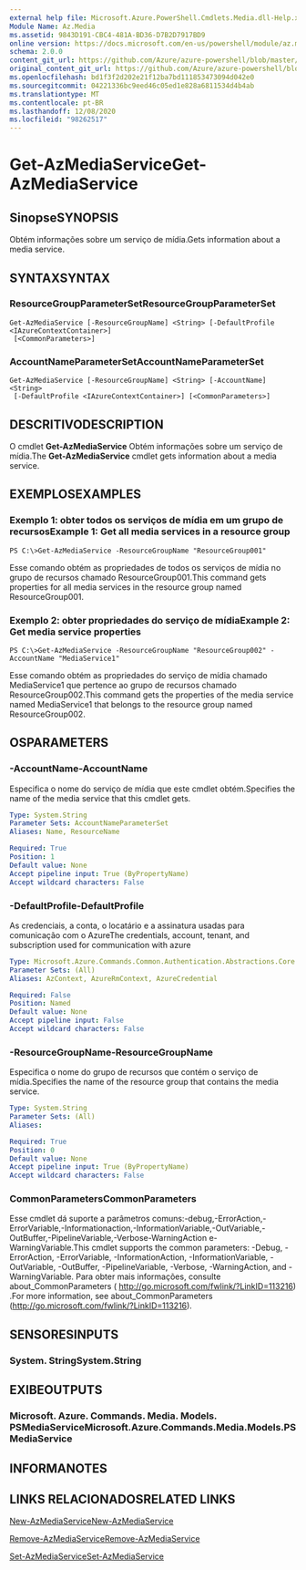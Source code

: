 ```yaml
---
external help file: Microsoft.Azure.PowerShell.Cmdlets.Media.dll-Help.xml
Module Name: Az.Media
ms.assetid: 9843D191-CBC4-481A-BD36-D7B2D7917BD9
online version: https://docs.microsoft.com/en-us/powershell/module/az.media/get-azmediaservice
schema: 2.0.0
content_git_url: https://github.com/Azure/azure-powershell/blob/master/src/Media/Media/help/Get-AzMediaService.md
original_content_git_url: https://github.com/Azure/azure-powershell/blob/master/src/Media/Media/help/Get-AzMediaService.md
ms.openlocfilehash: bd1f3f2d202e21f12ba7bd111853473094d042e0
ms.sourcegitcommit: 04221336bc9eed46c05ed1e828a6811534d4b4ab
ms.translationtype: MT
ms.contentlocale: pt-BR
ms.lasthandoff: 12/08/2020
ms.locfileid: "98262517"
---
```

# <span data-ttu-id="77f55-101">Get-AzMediaService</span><span class="sxs-lookup"><span data-stu-id="77f55-101">Get-AzMediaService</span></span>

## <span data-ttu-id="77f55-102">Sinopse</span><span class="sxs-lookup"><span data-stu-id="77f55-102">SYNOPSIS</span></span>
<span data-ttu-id="77f55-103">Obtém informações sobre um serviço de mídia.</span><span class="sxs-lookup"><span data-stu-id="77f55-103">Gets information about a media service.</span></span>

## <span data-ttu-id="77f55-104">SYNTAX</span><span class="sxs-lookup"><span data-stu-id="77f55-104">SYNTAX</span></span>

### <span data-ttu-id="77f55-105">ResourceGroupParameterSet</span><span class="sxs-lookup"><span data-stu-id="77f55-105">ResourceGroupParameterSet</span></span>
```
Get-AzMediaService [-ResourceGroupName] <String> [-DefaultProfile <IAzureContextContainer>]
 [<CommonParameters>]
```

### <span data-ttu-id="77f55-106">AccountNameParameterSet</span><span class="sxs-lookup"><span data-stu-id="77f55-106">AccountNameParameterSet</span></span>
```
Get-AzMediaService [-ResourceGroupName] <String> [-AccountName] <String>
 [-DefaultProfile <IAzureContextContainer>] [<CommonParameters>]
```

## <span data-ttu-id="77f55-107">DESCRITIVO</span><span class="sxs-lookup"><span data-stu-id="77f55-107">DESCRIPTION</span></span>
<span data-ttu-id="77f55-108">O cmdlet **Get-AzMediaService** Obtém informações sobre um serviço de mídia.</span><span class="sxs-lookup"><span data-stu-id="77f55-108">The **Get-AzMediaService** cmdlet gets information about a media service.</span></span>

## <span data-ttu-id="77f55-109">EXEMPLOS</span><span class="sxs-lookup"><span data-stu-id="77f55-109">EXAMPLES</span></span>

### <span data-ttu-id="77f55-110">Exemplo 1: obter todos os serviços de mídia em um grupo de recursos</span><span class="sxs-lookup"><span data-stu-id="77f55-110">Example 1: Get all media services in a resource group</span></span>
```
PS C:\>Get-AzMediaService -ResourceGroupName "ResourceGroup001"
```

<span data-ttu-id="77f55-111">Esse comando obtém as propriedades de todos os serviços de mídia no grupo de recursos chamado ResourceGroup001.</span><span class="sxs-lookup"><span data-stu-id="77f55-111">This command gets properties for all media services in the resource group named ResourceGroup001.</span></span>

### <span data-ttu-id="77f55-112">Exemplo 2: obter propriedades do serviço de mídia</span><span class="sxs-lookup"><span data-stu-id="77f55-112">Example 2: Get media service properties</span></span>
```
PS C:\>Get-AzMediaService -ResourceGroupName "ResourceGroup002" -AccountName "MediaService1"
```

<span data-ttu-id="77f55-113">Esse comando obtém as propriedades do serviço de mídia chamado MediaService1 que pertence ao grupo de recursos chamado ResourceGroup002.</span><span class="sxs-lookup"><span data-stu-id="77f55-113">This command gets the properties of the media service named MediaService1 that belongs to the resource group named ResourceGroup002.</span></span>

## <span data-ttu-id="77f55-114">OS</span><span class="sxs-lookup"><span data-stu-id="77f55-114">PARAMETERS</span></span>

### <span data-ttu-id="77f55-115">-AccountName</span><span class="sxs-lookup"><span data-stu-id="77f55-115">-AccountName</span></span>
<span data-ttu-id="77f55-116">Especifica o nome do serviço de mídia que este cmdlet obtém.</span><span class="sxs-lookup"><span data-stu-id="77f55-116">Specifies the name of the media service that this cmdlet gets.</span></span>

```yaml
Type: System.String
Parameter Sets: AccountNameParameterSet
Aliases: Name, ResourceName

Required: True
Position: 1
Default value: None
Accept pipeline input: True (ByPropertyName)
Accept wildcard characters: False
```

### <span data-ttu-id="77f55-117">-DefaultProfile</span><span class="sxs-lookup"><span data-stu-id="77f55-117">-DefaultProfile</span></span>
<span data-ttu-id="77f55-118">As credenciais, a conta, o locatário e a assinatura usadas para comunicação com o Azure</span><span class="sxs-lookup"><span data-stu-id="77f55-118">The credentials, account, tenant, and subscription used for communication with azure</span></span>

```yaml
Type: Microsoft.Azure.Commands.Common.Authentication.Abstractions.Core.IAzureContextContainer
Parameter Sets: (All)
Aliases: AzContext, AzureRmContext, AzureCredential

Required: False
Position: Named
Default value: None
Accept pipeline input: False
Accept wildcard characters: False
```

### <span data-ttu-id="77f55-119">-ResourceGroupName</span><span class="sxs-lookup"><span data-stu-id="77f55-119">-ResourceGroupName</span></span>
<span data-ttu-id="77f55-120">Especifica o nome do grupo de recursos que contém o serviço de mídia.</span><span class="sxs-lookup"><span data-stu-id="77f55-120">Specifies the name of the resource group that contains the media service.</span></span>

```yaml
Type: System.String
Parameter Sets: (All)
Aliases:

Required: True
Position: 0
Default value: None
Accept pipeline input: True (ByPropertyName)
Accept wildcard characters: False
```

### <span data-ttu-id="77f55-121">CommonParameters</span><span class="sxs-lookup"><span data-stu-id="77f55-121">CommonParameters</span></span>
<span data-ttu-id="77f55-122">Esse cmdlet dá suporte a parâmetros comuns:-debug,-ErrorAction,-ErrorVariable,-Informationaction,-InformationVariable,-OutVariable,-OutBuffer,-PipelineVariable,-Verbose-WarningAction e-WarningVariable.</span><span class="sxs-lookup"><span data-stu-id="77f55-122">This cmdlet supports the common parameters: -Debug, -ErrorAction, -ErrorVariable, -InformationAction, -InformationVariable, -OutVariable, -OutBuffer, -PipelineVariable, -Verbose, -WarningAction, and -WarningVariable.</span></span> <span data-ttu-id="77f55-123">Para obter mais informações, consulte about_CommonParameters ( http://go.microsoft.com/fwlink/?LinkID=113216) .</span><span class="sxs-lookup"><span data-stu-id="77f55-123">For more information, see about_CommonParameters (http://go.microsoft.com/fwlink/?LinkID=113216).</span></span>

## <span data-ttu-id="77f55-124">SENSORES</span><span class="sxs-lookup"><span data-stu-id="77f55-124">INPUTS</span></span>

### <span data-ttu-id="77f55-125">System. String</span><span class="sxs-lookup"><span data-stu-id="77f55-125">System.String</span></span>

## <span data-ttu-id="77f55-126">EXIBE</span><span class="sxs-lookup"><span data-stu-id="77f55-126">OUTPUTS</span></span>

### <span data-ttu-id="77f55-127">Microsoft. Azure. Commands. Media. Models. PSMediaService</span><span class="sxs-lookup"><span data-stu-id="77f55-127">Microsoft.Azure.Commands.Media.Models.PSMediaService</span></span>

## <span data-ttu-id="77f55-128">INFORMA</span><span class="sxs-lookup"><span data-stu-id="77f55-128">NOTES</span></span>

## <span data-ttu-id="77f55-129">LINKS RELACIONADOS</span><span class="sxs-lookup"><span data-stu-id="77f55-129">RELATED LINKS</span></span>

[<span data-ttu-id="77f55-130">New-AzMediaService</span><span class="sxs-lookup"><span data-stu-id="77f55-130">New-AzMediaService</span></span>](./New-AzMediaService.md)

[<span data-ttu-id="77f55-131">Remove-AzMediaService</span><span class="sxs-lookup"><span data-stu-id="77f55-131">Remove-AzMediaService</span></span>](./Remove-AzMediaService.md)

[<span data-ttu-id="77f55-132">Set-AzMediaService</span><span class="sxs-lookup"><span data-stu-id="77f55-132">Set-AzMediaService</span></span>](./Set-AzMediaService.md)


